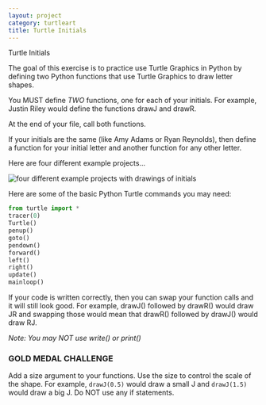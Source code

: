 ```yaml
---
layout: project
category: turtleart
title: Turtle Initials
---
```


Turtle Initials


The goal of this exercise is to practice use Turtle Graphics in Python by defining two Python functions that use Turtle Graphics to draw letter shapes.

You MUST define *TWO* functions, one for each of your initials. For example, Justin Riley would define the functions drawJ and drawR. 

At the end of your file, call both functions.

If your initials are the same (like Amy Adams or Ryan Reynolds), then define a function for your initial letter and another function for any other letter.

Here are four different example projects...

![four different example projects with drawings of initials](https://bradleycodeu.github.io/apcsp/turtleart/turtleinitials.jpg)

Here are some of the basic Python Turtle commands you may need:
```python
from turtle import *
tracer(0)
Turtle()
penup()
goto()
pendown()
forward()
left()
right()
update()
mainloop()
```

If your code is written correctly, then you can swap your function calls and it will still look good. For example, drawJ() followed by drawR() would draw JR and swapping those would mean that drawR() followed by drawJ() would draw RJ. 


*Note: You may NOT use write() or print()*

### GOLD MEDAL CHALLENGE

Add a size argument to your functions. Use the size to control the scale of the shape. For example, `drawJ(0.5)` would draw a small J and `drawJ(1.5)` would draw a big J. Do NOT use any if statements.